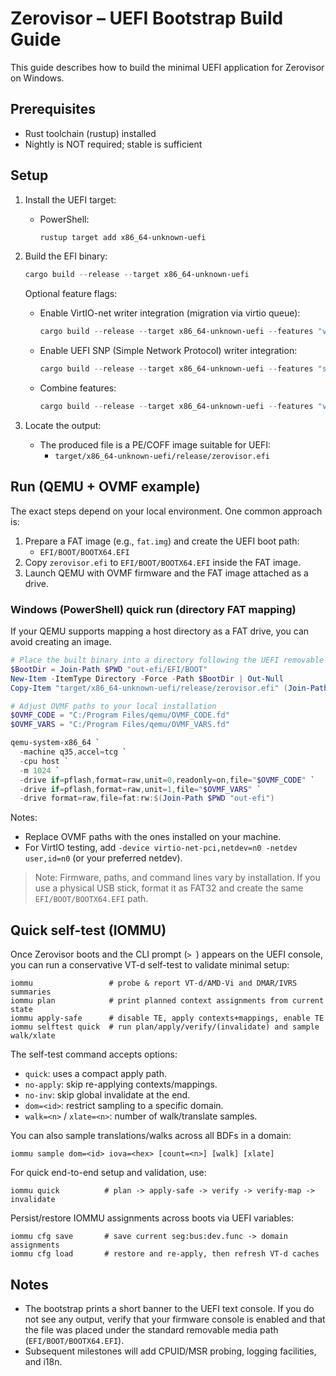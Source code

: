 # Zerovisor – UEFI Bootstrap Build Guide

This guide describes how to build the minimal UEFI application for Zerovisor on Windows.

## Prerequisites

- Rust toolchain (rustup) installed
- Nightly is NOT required; stable is sufficient

## Setup

1. Install the UEFI target:
   - PowerShell:
     ```powershell
     rustup target add x86_64-unknown-uefi
     ```

2. Build the EFI binary:
   ```powershell
   cargo build --release --target x86_64-unknown-uefi
   ```

   Optional feature flags:

   - Enable VirtIO-net writer integration (migration via virtio queue):
     ```powershell
     cargo build --release --target x86_64-unknown-uefi --features "virtio-net"
     ```

   - Enable UEFI SNP (Simple Network Protocol) writer integration:
     ```powershell
     cargo build --release --target x86_64-unknown-uefi --features "snp"
     ```

   - Combine features:
     ```powershell
     cargo build --release --target x86_64-unknown-uefi --features "virtio-net snp"
     ```

3. Locate the output:
   - The produced file is a PE/COFF image suitable for UEFI:
     - `target/x86_64-unknown-uefi/release/zerovisor.efi`

## Run (QEMU + OVMF example)

The exact steps depend on your local environment. One common approach is:

1. Prepare a FAT image (e.g., `fat.img`) and create the UEFI boot path:
   - `EFI/BOOT/BOOTX64.EFI`
2. Copy `zerovisor.efi` to `EFI/BOOT/BOOTX64.EFI` inside the FAT image.
3. Launch QEMU with OVMF firmware and the FAT image attached as a drive.

### Windows (PowerShell) quick run (directory FAT mapping)

If your QEMU supports mapping a host directory as a FAT drive, you can avoid creating an image.

```powershell
# Place the built binary into a directory following the UEFI removable media path
$BootDir = Join-Path $PWD "out-efi/EFI/BOOT"
New-Item -ItemType Directory -Force -Path $BootDir | Out-Null
Copy-Item "target/x86_64-unknown-uefi/release/zerovisor.efi" (Join-Path $BootDir "BOOTX64.EFI") -Force

# Adjust OVMF paths to your local installation
$OVMF_CODE = "C:/Program Files/qemu/OVMF_CODE.fd"
$OVMF_VARS = "C:/Program Files/qemu/OVMF_VARS.fd"

qemu-system-x86_64 `
  -machine q35,accel=tcg `
  -cpu host `
  -m 1024 `
  -drive if=pflash,format=raw,unit=0,readonly=on,file="$OVMF_CODE" `
  -drive if=pflash,format=raw,unit=1,file="$OVMF_VARS" `
  -drive format=raw,file=fat:rw:$(Join-Path $PWD "out-efi")
```

Notes:

- Replace OVMF paths with the ones installed on your machine.
- For VirtIO testing, add `-device virtio-net-pci,netdev=n0 -netdev user,id=n0` (or your preferred netdev).


> Note: Firmware, paths, and command lines vary by installation. If you use a physical USB stick, format it as FAT32 and create the same `EFI/BOOT/BOOTX64.EFI` path.

## Quick self-test (IOMMU)

Once Zerovisor boots and the CLI prompt (`> `) appears on the UEFI console, you can run a conservative VT-d self-test to validate minimal setup:

```text
iommu                 # probe & report VT-d/AMD-Vi and DMAR/IVRS summaries
iommu plan            # print planned context assignments from current state
iommu apply-safe      # disable TE, apply contexts+mappings, enable TE
iommu selftest quick  # run plan/apply/verify/(invalidate) and sample walk/xlate
```

The self-test command accepts options:

- `quick`: uses a compact apply path.
- `no-apply`: skip re-applying contexts/mappings.
- `no-inv`: skip global invalidate at the end.
- `dom=<id>`: restrict sampling to a specific domain.
- `walk=<n>` / `xlate=<n>`: number of walk/translate samples.

You can also sample translations/walks across all BDFs in a domain:

```text
iommu sample dom=<id> iova=<hex> [count=<n>] [walk] [xlate]
```

For quick end-to-end setup and validation, use:

```text
iommu quick          # plan -> apply-safe -> verify -> verify-map -> invalidate
```

Persist/restore IOMMU assignments across boots via UEFI variables:

```text
iommu cfg save       # save current seg:bus:dev.func -> domain assignments
iommu cfg load       # restore and re-apply, then refresh VT-d caches
```

## Notes

- The bootstrap prints a short banner to the UEFI text console. If you do not see any output, verify that your firmware console is enabled and that the file was placed under the standard removable media path (`EFI/BOOT/BOOTX64.EFI`).
- Subsequent milestones will add CPUID/MSR probing, logging facilities, and i18n.


